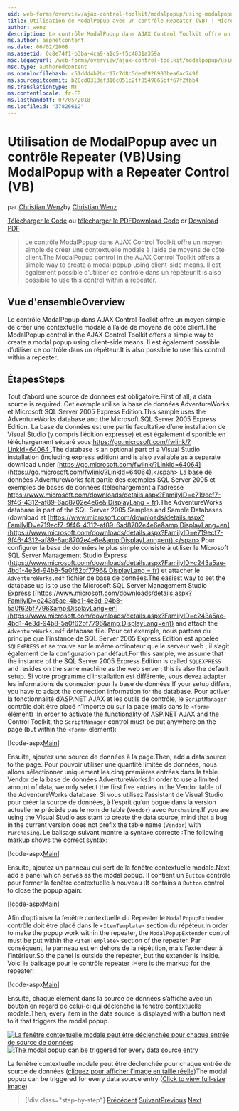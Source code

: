 ```yaml
---
uid: web-forms/overview/ajax-control-toolkit/modalpopup/using-modalpopup-with-a-repeater-control-vb
title: Utilisation de ModalPopup avec un contrôle Repeater (VB) | Microsoft Docs
author: wenz
description: Le contrôle ModalPopup dans AJAX Control Toolkit offre un moyen simple de créer une contextuelle modale à l’aide de moyens de côté client. Il est également possible d’utiliser cette contr...
ms.author: aspnetcontent
ms.date: 06/02/2008
ms.assetid: 0c8e74f1-b3ba-4ca9-a1c5-f5c4831a359a
msc.legacyurl: /web-forms/overview/ajax-control-toolkit/modalpopup/using-modalpopup-with-a-repeater-control-vb
msc.type: authoredcontent
ms.openlocfilehash: c51ddd4b2bcc17c7d8c5dee0926903bea6ac749f
ms.sourcegitcommit: b28cd0313af316c051c2ff8549865bff67f2fbb4
ms.translationtype: MT
ms.contentlocale: fr-FR
ms.lasthandoff: 07/05/2018
ms.locfileid: "37826612"
---
```

<a name="using-modalpopup-with-a-repeater-control-vb"></a><span data-ttu-id="536d9-104">Utilisation de ModalPopup avec un contrôle Repeater (VB)</span><span class="sxs-lookup"><span data-stu-id="536d9-104">Using ModalPopup with a Repeater Control (VB)</span></span>
====================
<span data-ttu-id="536d9-105">par [Christian Wenz](https://github.com/wenz)</span><span class="sxs-lookup"><span data-stu-id="536d9-105">by [Christian Wenz](https://github.com/wenz)</span></span>

<span data-ttu-id="536d9-106">[Télécharger le Code](http://download.microsoft.com/download/2/4/0/24052038-f942-4336-905b-b60ae56f0dd5/ModalPopup2.vb.zip) ou [télécharger le PDF](http://download.microsoft.com/download/b/6/a/b6ae89ee-df69-4c87-9bfb-ad1eb2b23373/modalpopup2VB.pdf)</span><span class="sxs-lookup"><span data-stu-id="536d9-106">[Download Code](http://download.microsoft.com/download/2/4/0/24052038-f942-4336-905b-b60ae56f0dd5/ModalPopup2.vb.zip) or [Download PDF](http://download.microsoft.com/download/b/6/a/b6ae89ee-df69-4c87-9bfb-ad1eb2b23373/modalpopup2VB.pdf)</span></span>

> <span data-ttu-id="536d9-107">Le contrôle ModalPopup dans AJAX Control Toolkit offre un moyen simple de créer une contextuelle modale à l’aide de moyens de côté client.</span><span class="sxs-lookup"><span data-stu-id="536d9-107">The ModalPopup control in the AJAX Control Toolkit offers a simple way to create a modal popup using client-side means.</span></span> <span data-ttu-id="536d9-108">Il est également possible d’utiliser ce contrôle dans un répéteur.</span><span class="sxs-lookup"><span data-stu-id="536d9-108">It is also possible to use this control within a repeater.</span></span>


## <a name="overview"></a><span data-ttu-id="536d9-109">Vue d'ensemble</span><span class="sxs-lookup"><span data-stu-id="536d9-109">Overview</span></span>

<span data-ttu-id="536d9-110">Le contrôle ModalPopup dans AJAX Control Toolkit offre un moyen simple de créer une contextuelle modale à l’aide de moyens de côté client.</span><span class="sxs-lookup"><span data-stu-id="536d9-110">The ModalPopup control in the AJAX Control Toolkit offers a simple way to create a modal popup using client-side means.</span></span> <span data-ttu-id="536d9-111">Il est également possible d’utiliser ce contrôle dans un répéteur.</span><span class="sxs-lookup"><span data-stu-id="536d9-111">It is also possible to use this control within a repeater.</span></span>

## <a name="steps"></a><span data-ttu-id="536d9-112">Étapes</span><span class="sxs-lookup"><span data-stu-id="536d9-112">Steps</span></span>

<span data-ttu-id="536d9-113">Tout d’abord une source de données est obligatoire.</span><span class="sxs-lookup"><span data-stu-id="536d9-113">First of all, a data source is required.</span></span> <span data-ttu-id="536d9-114">Cet exemple utilise la base de données AdventureWorks et Microsoft SQL Server 2005 Express Edition.</span><span class="sxs-lookup"><span data-stu-id="536d9-114">This sample uses the AdventureWorks database and the Microsoft SQL Server 2005 Express Edition.</span></span> <span data-ttu-id="536d9-115">La base de données est une partie facultative d’une installation de Visual Studio (y compris l’édition expresse) et est également disponible en téléchargement séparé sous [ https://go.microsoft.com/fwlink/?LinkId=64064 ](https://go.microsoft.com/fwlink/?LinkId=64064).</span><span class="sxs-lookup"><span data-stu-id="536d9-115">The database is an optional part of a Visual Studio installation (including express edition) and is also available as a separate download under [https://go.microsoft.com/fwlink/?LinkId=64064](https://go.microsoft.com/fwlink/?LinkId=64064).</span></span> <span data-ttu-id="536d9-116">La base de données AdventureWorks fait partie des exemples SQL Server 2005 et exemples de bases de données (téléchargement à l’adresse [ https://www.microsoft.com/downloads/details.aspx?FamilyID=e719ecf7-9f46-4312-af89-6ad8702e4e6e&amp; DisplayLang = fr](https://www.microsoft.com/downloads/details.aspx?FamilyID=e719ecf7-9f46-4312-af89-6ad8702e4e6e&amp;DisplayLang=en)).</span><span class="sxs-lookup"><span data-stu-id="536d9-116">The AdventureWorks database is part of the SQL Server 2005 Samples and Sample Databases (download at [https://www.microsoft.com/downloads/details.aspx?FamilyID=e719ecf7-9f46-4312-af89-6ad8702e4e6e&amp;DisplayLang=en](https://www.microsoft.com/downloads/details.aspx?FamilyID=e719ecf7-9f46-4312-af89-6ad8702e4e6e&amp;DisplayLang=en)).</span></span> <span data-ttu-id="536d9-117">Pour configurer la base de données le plus simple consiste à utiliser le Microsoft SQL Server Management Studio Express ([https://www.microsoft.com/downloads/details.aspx?FamilyID=c243a5ae-4bd1-4e3d-94b8-5a0f62bf7796&amp; DisplayLang = fr](https://www.microsoft.com/downloads/details.aspx?FamilyID=c243a5ae-4bd1-4e3d-94b8-5a0f62bf7796&amp;DisplayLang=en)) et attacher le `AdventureWorks.mdf` fichier de base de données.</span><span class="sxs-lookup"><span data-stu-id="536d9-117">The easiest way to set the database up is to use the Microsoft SQL Server Management Studio Express ([https://www.microsoft.com/downloads/details.aspx?FamilyID=c243a5ae-4bd1-4e3d-94b8-5a0f62bf7796&amp;DisplayLang=en](https://www.microsoft.com/downloads/details.aspx?FamilyID=c243a5ae-4bd1-4e3d-94b8-5a0f62bf7796&amp;DisplayLang=en)) and attach the `AdventureWorks.mdf` database file.</span></span> <span data-ttu-id="536d9-118">Pour cet exemple, nous partons du principe que l’instance de SQL Server 2005 Express Edition est appelée `SQLEXPRESS` et se trouve sur le même ordinateur que le serveur web ; il s’agit également de la configuration par défaut.</span><span class="sxs-lookup"><span data-stu-id="536d9-118">For this sample, we assume that the instance of the SQL Server 2005 Express Edition is called `SQLEXPRESS` and resides on the same machine as the web server; this is also the default setup.</span></span> <span data-ttu-id="536d9-119">Si votre programme d’installation est différente, vous devez adapter les informations de connexion pour la base de données.</span><span class="sxs-lookup"><span data-stu-id="536d9-119">If your setup differs, you have to adapt the connection information for the database.</span></span> <span data-ttu-id="536d9-120">Pour activer la fonctionnalité d’ASP.NET AJAX et les outils de contrôle, le `ScriptManager` contrôle doit être placé n’importe où sur la page (mais dans le `<form>` élément) :</span><span class="sxs-lookup"><span data-stu-id="536d9-120">In order to activate the functionality of ASP.NET AJAX and the Control Toolkit, the `ScriptManager` control must be put anywhere on the page (but within the `<form>` element):</span></span>

[!code-aspx[Main](using-modalpopup-with-a-repeater-control-vb/samples/sample1.aspx)]

<span data-ttu-id="536d9-121">Ensuite, ajoutez une source de données à la page.</span><span class="sxs-lookup"><span data-stu-id="536d9-121">Then, add a data source to the page.</span></span> <span data-ttu-id="536d9-122">Pour pouvoir utiliser une quantité limitée de données, nous allons sélectionner uniquement les cinq premières entrées dans la table Vendor de la base de données AdventureWorks.</span><span class="sxs-lookup"><span data-stu-id="536d9-122">In order to use a limited amount of data, we only select the first five entries in the Vendor table of the AdventureWorks database.</span></span> <span data-ttu-id="536d9-123">Si vous utilisez l’assistant de Visual Studio pour créer la source de données, à l’esprit qu’un bogue dans la version actuelle ne précède pas le nom de table (`Vendor`) avec `Purchasing`.</span><span class="sxs-lookup"><span data-stu-id="536d9-123">If you are using the Visual Studio assistant to create the data source, mind that a bug in the current version does not prefix the table name (`Vendor`) with `Purchasing`.</span></span> <span data-ttu-id="536d9-124">Le balisage suivant montre la syntaxe correcte :</span><span class="sxs-lookup"><span data-stu-id="536d9-124">The following markup shows the correct syntax:</span></span>

[!code-aspx[Main](using-modalpopup-with-a-repeater-control-vb/samples/sample2.aspx)]

<span data-ttu-id="536d9-125">Ensuite, ajoutez un panneau qui sert de la fenêtre contextuelle modale.</span><span class="sxs-lookup"><span data-stu-id="536d9-125">Next, add a panel which serves as the modal popup.</span></span> <span data-ttu-id="536d9-126">Il contient un `Button` contrôle pour fermer la fenêtre contextuelle à nouveau :</span><span class="sxs-lookup"><span data-stu-id="536d9-126">It contains a `Button` control to close the popup again:</span></span>

[!code-aspx[Main](using-modalpopup-with-a-repeater-control-vb/samples/sample3.aspx)]

<span data-ttu-id="536d9-127">Afin d’optimiser la fenêtre contextuelle du Repeater le `ModalPopupExtender` contrôle doit être placé dans le `<ItemTemplate>` section du répéteur.</span><span class="sxs-lookup"><span data-stu-id="536d9-127">In order to make the popup work within the repeater, the `ModalPopupExtender` control must be put within the `<ItemTemplate>` section of the repeater.</span></span> <span data-ttu-id="536d9-128">Par conséquent, le panneau est en dehors de la répétition, mais l’extendeur à l’intérieur.</span><span class="sxs-lookup"><span data-stu-id="536d9-128">So the panel is outside the repeater, but the extender is inside.</span></span> <span data-ttu-id="536d9-129">Voici le balisage pour le contrôle repeater :</span><span class="sxs-lookup"><span data-stu-id="536d9-129">Here is the markup for the repeater:</span></span>

[!code-aspx[Main](using-modalpopup-with-a-repeater-control-vb/samples/sample4.aspx)]

<span data-ttu-id="536d9-130">Ensuite, chaque élément dans la source de données s’affiche avec un bouton en regard de celui-ci qui déclenche la fenêtre contextuelle modale.</span><span class="sxs-lookup"><span data-stu-id="536d9-130">Then, every item in the data source is displayed with a button next to it that triggers the modal popup.</span></span>


<span data-ttu-id="536d9-131">[![La fenêtre contextuelle modale peut être déclenchée pour chaque entrée de source de données](using-modalpopup-with-a-repeater-control-vb/_static/image2.png)](using-modalpopup-with-a-repeater-control-vb/_static/image1.png)</span><span class="sxs-lookup"><span data-stu-id="536d9-131">[![The modal popup can be triggered for every data source entry](using-modalpopup-with-a-repeater-control-vb/_static/image2.png)](using-modalpopup-with-a-repeater-control-vb/_static/image1.png)</span></span>

<span data-ttu-id="536d9-132">La fenêtre contextuelle modale peut être déclenchée pour chaque entrée de source de données ([cliquez pour afficher l’image en taille réelle](using-modalpopup-with-a-repeater-control-vb/_static/image3.png))</span><span class="sxs-lookup"><span data-stu-id="536d9-132">The modal popup can be triggered for every data source entry ([Click to view full-size image](using-modalpopup-with-a-repeater-control-vb/_static/image3.png))</span></span>

> [!div class="step-by-step"]
> <span data-ttu-id="536d9-133">[Précédent](launching-a-modal-popup-window-from-server-code-vb.md)
> [Suivant](handling-postbacks-from-a-modalpopup-vb.md)</span><span class="sxs-lookup"><span data-stu-id="536d9-133">[Previous](launching-a-modal-popup-window-from-server-code-vb.md)
[Next](handling-postbacks-from-a-modalpopup-vb.md)</span></span>
